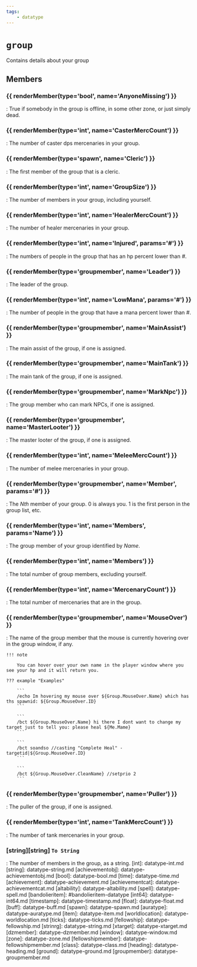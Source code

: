 ```yaml
---
tags:
    - datatype
---
```

# `group`

Contains details about your group

## Members

### {{ renderMember(type='bool', name='AnyoneMissing') }}

:   True if somebody in the group is offline, in some other zone, or just simply dead.

### {{ renderMember(type='int', name='CasterMercCount') }}

:   The number of caster dps mercenaries in your group.

### {{ renderMember(type='spawn', name='Cleric') }}

:   The first member of the group that is a cleric.

### {{ renderMember(type='int', name='GroupSize') }}

:   The number of members in your group, including yourself.

### {{ renderMember(type='int', name='HealerMercCount') }}

:   The number of healer mercenaries in your group.

### {{ renderMember(type='int', name='Injured', params='#') }}

:   The numbers of people in the group that has an hp percent lower than _#_.

### {{ renderMember(type='groupmember', name='Leader') }}

:   The leader of the group.

### {{ renderMember(type='int', name='LowMana', params='#') }}

:   The number of people in the group that have a mana percent lower than _#_.

### {{ renderMember(type='groupmember', name='MainAssist') }}

:   The main assist of the group, if one is assigned.

### {{ renderMember(type='groupmember', name='MainTank') }}

:   The main tank of the group, if one is assigned.

### {{ renderMember(type='groupmember', name='MarkNpc') }}

:   The group member who can mark NPCs, if one is assigned.

### {{ renderMember(type='groupmember', name='MasterLooter') }}

:   The master looter of the group, if one is assigned.

### {{ renderMember(type='int', name='MeleeMercCount') }}

:   The number of melee mercenaries in your group.

### {{ renderMember(type='groupmember', name='Member', params='#') }}

:   The _Nth_ member of your group. 0 is always you. 1 is the first person in the group list, etc.

### {{ renderMember(type='int', name='Members', params='Name') }}

:   The group member of your group identified by _Name_.

### {{ renderMember(type='int', name='Members') }}

:   The total number of group members, excluding yourself.

### {{ renderMember(type='int', name='MercenaryCount') }}

:   The total number of mercenaries that are in the group.

### {{ renderMember(type='groupmember', name='MouseOver') }}

:   The name of the group member that the mouse is currently hovering over in the group window, if any.

    !!! note

        You can hover over your own name in the player window where you see your hp and it will return you.
        
    ??? example "Examples"

        ```
        /echo Im hovering my mouse over ${Group.MouseOver.Name} which has ths spawnid: ${Group.MouseOver.ID}
        ```

        ```
        /bct ${Group.MouseOver.Name} hi there I dont want to change my target just to tell you: please heal ${Me.Mame}
        ```

        ```
        /bct soandso //casting "Complete Heal" -targetid|${Group.MouseOver.ID}
        ```

        ```
        /bct ${Group.MouseOver.CleanName} //setprio 2
        ```

### {{ renderMember(type='groupmember', name='Puller') }}

:   The puller of the group, if one is assigned.

### {{ renderMember(type='int', name='TankMercCount') }}

:   The number of tank mercenaries in your group.

### [string][string] `To String`

:   The number of members in the group, as a string.
[int]: datatype-int.md
[string]: datatype-string.md
[achievementobj]: datatype-achievementobj.md
[bool]: datatype-bool.md
[time]: datatype-time.md
[achievement]: datatype-achievement.md
[achievementcat]: datatype-achievementcat.md
[altability]: datatype-altability.md
[spell]: datatype-spell.md
[bandolieritem]: #bandolieritem-datatype
[int64]: datatype-int64.md
[timestamp]: datatype-timestamp.md
[float]: datatype-float.md
[buff]: datatype-buff.md
[spawn]: datatype-spawn.md
[auratype]: datatype-auratype.md
[item]: datatype-item.md
[worldlocation]: datatype-worldlocation.md
[ticks]: datatype-ticks.md
[fellowship]: datatype-fellowship.md
[strinrg]: datatype-string.md
[xtarget]: datatype-xtarget.md
[dzmember]: datatype-dzmember.md
[window]: datatype-window.md
[zone]: datatype-zone.md
[fellowshipmember]: datatype-fellowshipmember.md
[class]: datatype-class.md
[heading]: datatype-heading.md
[ground]: datatype-ground.md
[groupmember]: datatype-groupmember.md
